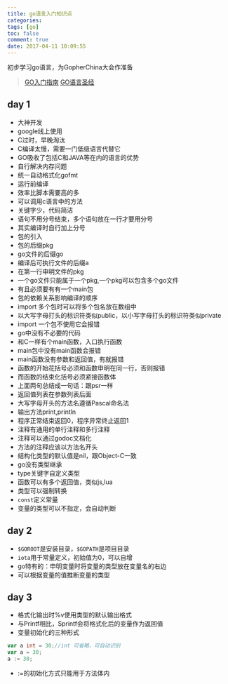 ```yaml
---
title: go语言入门知识点
categories:
tags: [go]
toc: false
comment: true
date: 2017-04-11 10:09:55
---
```



初步学习go语言，为GopherChina大会作准备

>[GO入门指南](https://www.gitbook.com/book/tl3shi/the-way-to-go)
>[GO语言圣经](https://wizardforcel.gitbooks.io/gopl-zh/content/)


<!--more-->

## day 1
- 大神开发
- google线上使用
- C过时，早晚淘汰
- C编译太慢，需要一门低级语言代替它
- GO吸收了包括C和JAVA等在内的语言的优势
- 自行解决内存问题
- 统一自动格式化gofmt
- 运行前编译
- 效率比脚本需要高的多
- 可以调用c语言中的方法
- 关键字少，代码简洁
- 语句不用分号结束，多个语句放在一行才要用分号
- 其实编译时自行加上分号
- 包的引入
- 包的后缀pkg
- go文件的后缀go
- 编译后可执行文件的后缀a
- 在第一行申明文件的pkg
- 一个go文件只能属于一个pkg,一个pkg可以包含多个go文件
- 有且必须要有有一个main包
- 包的依赖关系影响编译的顺序
- import 多个包时可以将多个包名放在数组中
- 以大写字母打头的标识符类似public，以小写字母打头的标识符类似private 
- import 一个包不使用它会报错
- go中没有不必要的代码
- 和C一样有个main函数，入口执行函数
- main包中没有main函数会报错
- main函数没有参数和返回值，有就报错
- 函数的开始花括号必须和函数申明在同一行，否则报错
- 而函数的结束化括号必须紧接函数体
- 上面两句总结成一句话：跟psr一样
- 返回值列表在参数列表后面
- 大写字母开头的方法名遵循Pascal命名法
- 输出方法print,println
- 程序正常结束返回0，程序异常终止返回1
- 注释有通用的单行注释和多行注释
- 注释可以通过godoc文档化
- 方法的注释应该以方法名开头
- 结构化类型的默认值是nil，跟Object-C一致
- go没有类型继承
- type关键字自定义类型
- 函数可以有多个返回值，类似js,lua
- 类型可以强制转换
- `const`定义常量
- 变量的类型可以不指定，会自动判断


## day 2
- `$GOROOT`是安装目录，`$GOPATH`是项目目录
- `iota`用于常量定义，初始值为0，可以自增
- go特有的：申明变量时将变量的类型放在变量名的右边
- 可以根据变量的值推断变量的类型


## day 3
- 格式化输出时%v使用类型的默认输出格式
- 与Printf相比，Sprintf会将格式化后的变量作为返回值
- 变量初始化的三种形式
``` go
var a int = 30;//int 可省略，可自动识别
var a = 30;
a := 30;
```
- :=的初始化方式只能用于方法体内
